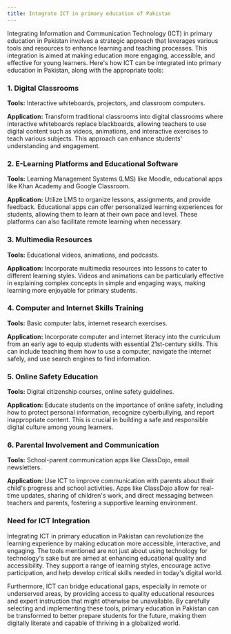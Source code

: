 ```yaml
---
title: Integrate ICT in primary education of Pakistan
---
```


Integrating Information and Communication Technology (ICT) in primary education in Pakistan involves a strategic approach that leverages various tools and resources to enhance learning and teaching processes. This integration is aimed at making education more engaging, accessible, and effective for young learners. Here's how ICT can be integrated into primary education in Pakistan, along with the appropriate tools:

### 1\. Digital Classrooms

**Tools:** Interactive whiteboards, projectors, and classroom computers.

**Application:** Transform traditional classrooms into digital classrooms where interactive whiteboards replace blackboards, allowing teachers to use digital content such as videos, animations, and interactive exercises to teach various subjects. This approach can enhance students' understanding and engagement.

### 2\. E-Learning Platforms and Educational Software

**Tools:** Learning Management Systems (LMS) like Moodle, educational apps like Khan Academy and Google Classroom.

**Application:** Utilize LMS to organize lessons, assignments, and provide feedback. Educational apps can offer personalized learning experiences for students, allowing them to learn at their own pace and level. These platforms can also facilitate remote learning when necessary.

### 3\. Multimedia Resources

**Tools:** Educational videos, animations, and podcasts.

**Application:** Incorporate multimedia resources into lessons to cater to different learning styles. Videos and animations can be particularly effective in explaining complex concepts in simple and engaging ways, making learning more enjoyable for primary students.

### 4\. Computer and Internet Skills Training

**Tools:** Basic computer labs, internet research exercises.

**Application:** Incorporate computer and internet literacy into the curriculum from an early age to equip students with essential 21st-century skills. This can include teaching them how to use a computer, navigate the internet safely, and use search engines to find information.

### 5\. Online Safety Education

**Tools:** Digital citizenship courses, online safety guidelines.

**Application:** Educate students on the importance of online safety, including how to protect personal information, recognize cyberbullying, and report inappropriate content. This is crucial in building a safe and responsible digital culture among young learners.

### 6\. Parental Involvement and Communication

**Tools:** School-parent communication apps like ClassDojo, email newsletters.

**Application:** Use ICT to improve communication with parents about their child's progress and school activities. Apps like ClassDojo allow for real-time updates, sharing of children's work, and direct messaging between teachers and parents, fostering a supportive learning environment.

### Need for ICT Integration

Integrating ICT in primary education in Pakistan can revolutionize the learning experience by making education more accessible, interactive, and engaging. The tools mentioned are not just about using technology for technology's sake but are aimed at enhancing educational quality and accessibility. They support a range of learning styles, encourage active participation, and help develop critical skills needed in today's digital world.

Furthermore, ICT can bridge educational gaps, especially in remote or underserved areas, by providing access to quality educational resources and expert instruction that might otherwise be unavailable. By carefully selecting and implementing these tools, primary education in Pakistan can be transformed to better prepare students for the future, making them digitally literate and capable of thriving in a globalized world.
